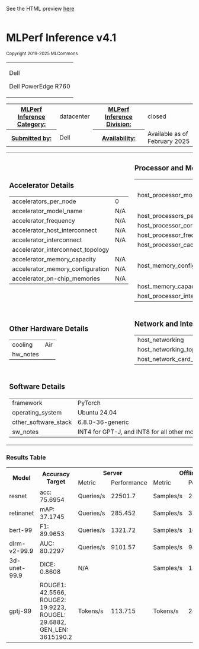 
See the HTML preview [here](https://htmlpreview.github.io/?https://github.com/GATEOverflow/inference_results_v4.1/blob/main/closed/Dell/results/1-node-2S-EMR-PyTorch/summary.html)



<div class="resultpage">
 <div class="titlebarcontainer">
  <div class="logo">
   <a href="/" style="border: none"><img src="" alt="" /></a>
  </div>
  <div class="titlebar">
   <h1 class="title">MLPerf Inference v4.1</h1>
   <p style="font-size: smaller">Copyright 2019-2025 MLCommons</p>
  </div>
 </div>
 <table class="titlebarcontainer">
  <tr>
   <td class="headerbar" rowspan="2">
    <p>Dell     </p>
    <p>Dell PowerEdge R760    </p>
   </td>
  </tr>
 </table>
 <table class="datebar">
  <tbody>
   <tr>
    <th id="license_num"><a href="">MLPerf Inference Category:</a></th>
    <td id="license_num_val">datacenter</td>
    <th id="test_date"><a href="">MLPerf Inference Division:</a></th>
    <td id="test_date_val">closed</td>
   </tr>
   <tr>
    <th id="tester"><a href="">Submitted by:</a></th>
    <td id="tester_val">Dell</td>
    <th id="sw_avail"><a href="">Availability:</a></th>
    <td id="sw_avail_val">Available as of February 2025</td>
   </tr>
  </tbody>
 </table>
  
<table>
            <tr><td><h3>Accelerator Details</h3><table><tr><td>accelerators_per_node</td><td>0</td></tr><tr><td>accelerator_model_name</td><td>N/A</td></tr><tr><td>accelerator_frequency</td><td>N/A</td></tr><tr><td>accelerator_host_interconnect</td><td>N/A</td></tr><tr><td>accelerator_interconnect</td><td>N/A</td></tr><tr><td>accelerator_interconnect_topology</td><td></td></tr><tr><td>accelerator_memory_capacity</td><td>N/A</td></tr><tr><td>accelerator_memory_configuration</td><td>N/A</td></tr><tr><td>accelerator_on-chip_memories</td><td>N/A</td></tr></table></td> <td><h3>Processor and Memory Details</h3><table><tr><td>host_processor_model_name</td><td>INTEL(R) XEON(R) PLATINUM 8592+</td></tr><tr><td>host_processors_per_node</td><td>2</td></tr><tr><td>host_processor_core_count</td><td>64</td></tr><tr><td>host_processor_frequency</td><td></td></tr><tr><td>host_processor_caches</td><td></td></tr><tr><td>host_memory_configuration</td><td>8 slots / 96GB each / per socket</td></tr><tr><td>host_memory_capacity</td><td>1536GB</td></tr><tr><td>host_processor_interconnect</td><td></td></tr></table></td> </tr>
            <tr><td ><h3>Other Hardware Details</h3><table><tr><td>cooling</td><td>Air</td></tr><tr><td>hw_notes</td><td></td></tr></table></td> <td><h3>Network and Interconnect Details</h3><table><tr><td>host_networking</td><td>Ethernet</td></tr><tr><td>host_networking_topology</td><td>Mesh</td></tr><tr><td>host_network_card_count</td><td>1</td></tr></table></td> </tr>
            <tr><td colspan="2"><h3>Software Details</h3><table><tr><td>framework</td><td>PyTorch</td></tr><tr><td>operating_system</td><td>Ubuntu 24.04</td></tr><tr><td>other_software_stack</td><td>6.8.0-36-generic</td></tr><tr><td>sw_notes</td><td>INT4 for GPT-J, and INT8 for all other models</td></tr></table></td> </tr>
            </table>

<h3>Results Table</h3>
<table>
    <tr>
        <th rowspan="2">Model</th>
        <th rowspan="2">Accuracy Target</th>
        <th colspan="2">Server</th>
        <th colspan="2">Offline</th>
    </tr>
    <tr>
    <td>Metric</td>
    <td>Performance</td>
    <td>Metric</td>
    <td>Performance</td>
    </tr><tr><td>resnet</td><td>acc: 75.6954</td><td>Queries/s</td> <td>22501.7</td><td>Samples/s</td> <td>25105.8</td><tr><td>retinanet</td><td>mAP: 37.1745</td><td>Queries/s</td> <td>285.452</td><td>Samples/s</td> <td>373.596</td><tr><td>bert-99</td><td>F1: 89.9653</td><td>Queries/s</td> <td>1321.72</td><td>Samples/s</td> <td>1685.75</td><tr><td>dlrm-v2-99.9</td><td>AUC: 80.2297</td><td>Queries/s</td> <td>9101.57</td><td>Samples/s</td> <td>9830.18</td><tr><td>3d-unet-99.9</td><td>DICE: 0.8608</td><td colspan="2"> N/A </td><td>Samples/s</td> <td>1.87014</td><tr><td>gptj-99</td><td>ROUGE1: 42.5566, ROUGE2: 19.9223, ROUGEL: 29.6882, GEN_LEN: 3615190.2</td><td>Tokens/s</td> <td>113.715</td><td>Tokens/s</td> <td>248.601</td></table>

